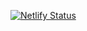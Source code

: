 [![Netlify Status](https://api.netlify.com/api/v1/badges/8c884e45-5422-4e71-abb3-0d90ce02e293/deploy-status)](https://app.netlify.com/sites/latest-records/deploys)

